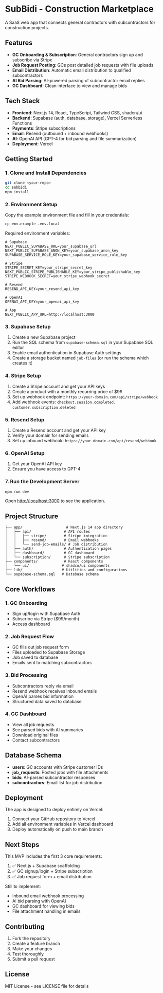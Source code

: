 # SubBidi - Construction Marketplace

A SaaS web app that connects general contractors with subcontractors for construction projects.

## Features

- **GC Onboarding & Subscription**: General contractors sign up and subscribe via Stripe
- **Job Request Posting**: GCs post detailed job requests with file uploads
- **Email Distribution**: Automatic email distribution to qualified subcontractors
- **AI Bid Parsing**: AI-powered parsing of subcontractor email replies
- **GC Dashboard**: Clean interface to view and manage bids

## Tech Stack

- **Frontend**: Next.js 14, React, TypeScript, Tailwind CSS, shadcn/ui
- **Backend**: Supabase (auth, database, storage), Vercel Serverless Functions
- **Payments**: Stripe subscriptions
- **Email**: Resend (outbound + inbound webhooks)
- **AI**: OpenAI API (GPT-4 for bid parsing and file summarization)
- **Deployment**: Vercel

## Getting Started

### 1. Clone and Install Dependencies

```bash
git clone <your-repo>
cd subbidi
npm install
```

### 2. Environment Setup

Copy the example environment file and fill in your credentials:

```bash
cp env.example .env.local
```

Required environment variables:

```env
# Supabase
NEXT_PUBLIC_SUPABASE_URL=your_supabase_url
NEXT_PUBLIC_SUPABASE_ANON_KEY=your_supabase_anon_key
SUPABASE_SERVICE_ROLE_KEY=your_supabase_service_role_key

# Stripe
STRIPE_SECRET_KEY=your_stripe_secret_key
NEXT_PUBLIC_STRIPE_PUBLISHABLE_KEY=your_stripe_publishable_key
STRIPE_WEBHOOK_SECRET=your_stripe_webhook_secret

# Resend
RESEND_API_KEY=your_resend_api_key

# OpenAI
OPENAI_API_KEY=your_openai_api_key

# App
NEXT_PUBLIC_APP_URL=http://localhost:3000
```

### 3. Supabase Setup

1. Create a new Supabase project
2. Run the SQL schema from `supabase-schema.sql` in your Supabase SQL editor
3. Enable email authentication in Supabase Auth settings
4. Create a storage bucket named `job-files` (or run the schema which creates it)

### 4. Stripe Setup

1. Create a Stripe account and get your API keys
2. Create a product with a monthly recurring price of $99
3. Set up webhook endpoint: `https://your-domain.com/api/stripe/webhook`
4. Add webhook events: `checkout.session.completed`, `customer.subscription.deleted`

### 5. Resend Setup

1. Create a Resend account and get your API key
2. Verify your domain for sending emails
3. Set up inbound webhook: `https://your-domain.com/api/resend/webhook`

### 6. OpenAI Setup

1. Get your OpenAI API key
2. Ensure you have access to GPT-4

### 7. Run the Development Server

```bash
npm run dev
```

Open [http://localhost:3000](http://localhost:3000) to see the application.

## Project Structure

```
├── app/                    # Next.js 14 app directory
│   ├── api/               # API routes
│   │   ├── stripe/        # Stripe integration
│   │   ├── resend/        # Email webhooks
│   │   └── send-job-emails/ # Job distribution
│   ├── auth/              # Authentication pages
│   ├── dashboard/         # GC dashboard
│   └── subscription/      # Stripe subscription
├── components/            # React components
│   └── ui/               # shadcn/ui components
├── lib/                  # Utilities and configurations
└── supabase-schema.sql   # Database schema
```

## Core Workflows

### 1. GC Onboarding
- Sign up/login with Supabase Auth
- Subscribe via Stripe ($99/month)
- Access dashboard

### 2. Job Request Flow
- GC fills out job request form
- Files uploaded to Supabase Storage
- Job saved to database
- Emails sent to matching subcontractors

### 3. Bid Processing
- Subcontractors reply via email
- Resend webhook receives inbound emails
- OpenAI parses bid information
- Structured data saved to database

### 4. GC Dashboard
- View all job requests
- See parsed bids with AI summaries
- Download original files
- Contact subcontractors

## Database Schema

- **users**: GC accounts with Stripe customer IDs
- **job_requests**: Posted jobs with file attachments
- **bids**: AI-parsed subcontractor responses
- **subcontractors**: Email list for job distribution

## Deployment

The app is designed to deploy entirely on Vercel:

1. Connect your GitHub repository to Vercel
2. Add all environment variables in Vercel dashboard
3. Deploy automatically on push to main branch

## Next Steps

This MVP includes the first 3 core requirements:
1. ✅ Next.js + Supabase scaffolding
2. ✅ GC signup/login + Stripe subscription
3. ✅ Job request form + email distribution

Still to implement:
- Inbound email webhook processing
- AI bid parsing with OpenAI
- GC dashboard for viewing bids
- File attachment handling in emails

## Contributing

1. Fork the repository
2. Create a feature branch
3. Make your changes
4. Test thoroughly
5. Submit a pull request

## License

MIT License - see LICENSE file for details
